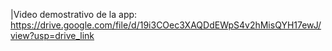 |Video demostrativo de la app:
https://drive.google.com/file/d/19i3COec3XAQDdEWpS4v2hMisQYH17ewJ/view?usp=drive_link
